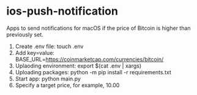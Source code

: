 # ios-push-notification
Apps to send notifications for macOS if the price of Bitcoin is higher than previously set.

1. Create .env file: touch .env
2. Add key=value: BASE_URL=https://coinmarketcap.com/currencies/bitcoin/
3. Uplaoding environment: export $(cat .env | xargs)
4. Uploading packages: python -m pip install -r requirements.txt
5. Start app: python main.py
6. Specify a target price, for example, 10.00
